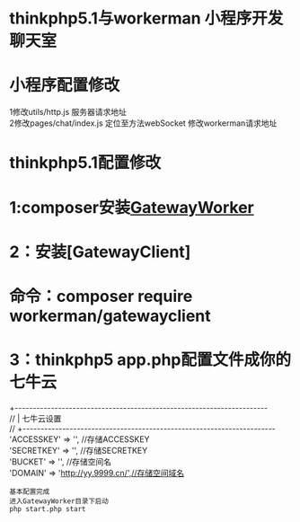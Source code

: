 thinkphp5.1与workerman 小程序开发聊天室
=========

小程序配置修改
===
1修改utils/http.js 服务器请求地址<br>
2修改pages/chat/index.js 定位至方法webSocket 修改workerman请求地址<br>

thinkphp5.1配置修改
======
1:composer安装[GatewayWorker](http://workerman.net/gatewaydoc/)
=
2：安装[GatewayClient] <br>
==
命令：composer require workerman/gatewayclient  
=
3：thinkphp5 app.php配置文件成你的七牛云<br>
==
+----------------------------------------------------------------------<br>
    // | 七牛云设置<br>
    // +----------------------------------------------------------------------<br>
  	'ACCESSKEY' => '', //存储ACCESSKEY<br>
    'SECRETKEY' => '', //存储SECRETKEY<br>
    'BUCKET' => '', //存储空间名<br>
    'DOMAIN' => 'http://yy.9999.cn/',//存储空间域名<br>
    
    基本配置完成
    进入GatewayWorker目录下启动
    php start.php start
